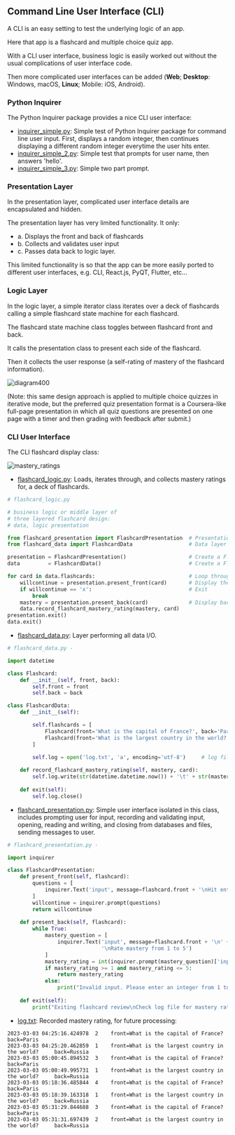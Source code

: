 ## Command Line User Interface (CLI)

A CLI is an easy setting to test the underlying logic of an app.

Here that app is a flashcard and multiple choice quiz app. 

With a CLI user interface, business logic is easily worked out without the usual complications of user interface code.

Then more complicated user interfaces can be added (**Web**; **Desktop**: Windows, macOS, **Linux**; Mobile: iOS, Android).  

### Python Inquirer 

The Python Inquirer package provides a nice CLI user interface: 

- [inquirer_simple.py](https://github.com/jonfernq/Python-Flashcards/blob/main/CommandLineUserInterface/inquirer_simple.py): Simple test of Python Inquirer package for command line user input. First, displays a random integer, then continues displaying a different random integer everytime the user hits enter.  
- [inquirer_simple_2.py](https://github.com/jonfernq/Python-Flashcards/blob/main/CommandLineUserInterface/inquirer_simple_2.py): Simple test that prompts for user name, then answers 'hello'.  
- [inquirer_simple_3.py](https://github.com/jonfernq/Python-Flashcards/blob/main/CommandLineUserInterface/inquirer_simple_3.py): Simple two part prompt. 

### Presentation Layer

In the presentation layer, complicated user interface details are encapsulated and hidden. 

The presentation layer has very limited functionality. It only:  

- a. Displays the front and back of flashcards
- b. Collects and validates user input
- c. Passes data back to logic layer. 

This limited functionality is so that the app can be more easily ported to different user interfaces, e.g. CLI, React.js, PyQT, Flutter, etc...    

### Logic Layer 

In the logic layer, a simple iterator class iterates over a deck of flashcards calling a simple flashcard state machine for each flashcard. 

The flashcard state machine class toggles between flashcard front and back.

It calls the presentation class to present each side of the flashcard.

Then it collects the user response (a self-rating of mastery of the flashcard information).  

![diagram400](https://user-images.githubusercontent.com/68504324/221042530-fc380752-d65b-4bf5-a5a4-5fe037700d26.jpg)

(Note: this same design approach is applied to multiple choice quizzes in iterative mode, but the preferred quiz presentation format is a Coursera-like full-page presentation in which all quiz questions are presented on one page with a timer and then grading with feedback after submit.)  

### CLI User Interface

The CLI flashcard display class: 

![mastery_ratings](https://user-images.githubusercontent.com/68504324/222575293-4880d663-9a1c-4c90-9d05-1b63e2520078.jpg)

- [flashcard_logic.py](https://github.com/jonfernq/Python-Flashcards/blob/main/CommandLineUserInterface/flashcard_logic.py): Loads, iterates through, and collects mastery ratings for, a deck of flashcards.   

```python
# flashcard_logic.py

# business logic or middle layer of 
# three layered flashcard design: 
# data, logic presentation 

from flashcard_presentation import FlashcardPresentation  # Presentation layer 
from flashcard_data import FlashcardData                  # Data layer 

presentation = FlashcardPresentation()                    # Create a FlashcardPresentation object
data         = FlashcardData()                            # Create a FlashcardData object

for card in data.flashcards:                              # Loop through flashcards, display front and back, collect mastery ratings 
    willcontinue = presentation.present_front(card)       # Display the front of the flashcard and prompt user for input
    if willcontinue == 'x':                               # Exit     
        break 
    mastery = presentation.present_back(card)             # Display back of flashcard, prompt user to rate mastery
    data.record_flashcard_mastery_rating(mastery, card)   
presentation.exit() 
data.exit()     
```

- [flashcard_data.py](https://github.com/jonfernq/Python-Flashcards/blob/main/CommandLineUserInterface/flashcard__data.py):  Layer performing all data I/O. 

```python
# flashcard_data.py - 

import datetime 

class Flashcard:
    def __init__(self, front, back):
        self.front = front
        self.back = back

class FlashcardData: 
    def __init__(self):

        self.flashcards = [
            Flashcard(front='What is the capital of France?', back='Paris'),
            Flashcard(front='What is the largest country in the world?', back='Russia')
        ]     
        
        self.log = open('log.txt', 'a', encoding='utf-8')     # log file of mastery ratings 

    def record_flashcard_mastery_rating(self, mastery, card): 
        self.log.write(str(datetime.datetime.now()) + '\t' + str(mastery) + '\t front=' + str(card.front) + '\t back=' + str(card.back) + '\n') # write mastery rating to log
        
    def exit(self): 
        self.log.close()         
```

- [flashcard_presentation.py](https://github.com/jonfernq/Python-Flashcards/blob/main/CommandLineUserInterface/flashcard_presentation.py): Simple user interface isolated in this class, includes prompting user for input, recording and validating input, opening, reading and writing, and closing from databases and files, sending messages to user.    

```python
# flashcard_presentation.py - 

import inquirer

class FlashcardPresentation:
    def present_front(self, flashcard):
        questions = [
            inquirer.Text('input', message=flashcard.front + '\nHit enter to continue, x to  exit')
        ]
        willcontinue = inquirer.prompt(questions)
        return willcontinue
        
    def present_back(self, flashcard):
        while True:
            mastery_question = [
                inquirer.Text('input', message=flashcard.front + '\n' + flashcard.back + 
                              '\nRate mastery from 1 to 5')
            ]
            mastery_rating = int(inquirer.prompt(mastery_question)['input'])
            if mastery_rating >= 1 and mastery_rating <= 5:
                return mastery_rating
            else:
                print("Invalid input. Please enter an integer from 1 to 5.")
                
    def exit(self):
        print("Exiting flashcard review\nCheck log file for mastery ratings") 
```

- [log.txt](https://github.com/jonfernq/Python-Flashcards/blob/main/CommandLineUserInterface/log.csv):  Recorded mastery rating, for future processing:  

```
2023-03-03 04:25:16.424978	2	 front=What is the capital of France?	 back=Paris
2023-03-03 04:25:20.462859	1	 front=What is the largest country in the world?	 back=Russia
2023-03-03 05:00:45.894532	3	 front=What is the capital of France?	 back=Paris
2023-03-03 05:00:49.995731	1	 front=What is the largest country in the world?	 back=Russia
2023-03-03 05:18:36.485844	4	 front=What is the capital of France?	 back=Paris
2023-03-03 05:18:39.163318	1	 front=What is the largest country in the world?	 back=Russia
2023-03-03 05:31:29.844688	3	 front=What is the capital of France?	 back=Paris
2023-03-03 05:31:31.697439	2	 front=What is the largest country in the world?	 back=Russia
```




